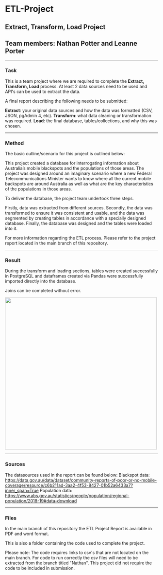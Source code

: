 # ETL-Project
## Extract, Transform, Load Project
## Team members: Nathan Potter and Leanne Porter

---
### Task

This is a team project where we are required to complete the __Extract, Transform, Load__ process.
At least 2 data sources need to be used and API's can be used to extract the data.

A final report describing the following needs to be submitted:

__Extract__: your original data sources and how the data was formatted (CSV, JSON, pgAdmin 4, etc).
__Transform__: what data cleaning or transformation was required.
__Load__: the final database, tables/collections, and why this was chosen.

---
### Method

The basic outline/scenario for this project is outlined below:

This project created a database for interrogating information about Australia’s mobile blackspots and the populations of those areas.
The project was designed around an imaginary scenario where a new Federal Telecommunications Minister wants to know where all the current mobile backspots are around Australia as well as what are the key characteristics of the populations in those areas.

To deliver the database, the project team undertook three steps.

Firstly, data was extracted from different sources. Secondly, the data was transformed to ensure it was consistent and usable, and the data was segmented by creating tables in accordance with a specially designed database. Finally, the database was designed and the tables were loaded into it.

For more information regarding the ETL process. Please refer to the project report located in the main branch of this repository.


---
### Result

During the transform and loading sections, tables were created successfully in PostgreSQL and dataframes created via Pandas were successfully imported directly into the database.

Joins can be completed without error.

<img src="https://user-images.githubusercontent.com/82348616/127962887-2907c683-2b95-46b3-99a0-cff7f4de3fb8.PNG" width="500">

---
### Sources

The datasources used in the report can be found below:
Blackspot data: https://data.gov.au/data/dataset/community-reports-of-poor-or-no-mobile-coverage/resource/c6b211ad-3aa2-4f53-8427-01b52a6433a7?inner_span=True
Population data: https://www.abs.gov.au/statistics/people/population/regional-population/2018-19#data-download

---
### Files
In the main branch of this repository the ETL Project Report is available in PDF and word format.

This is also a folder containing the code used to complete the project.

Please note: The code requires links to csv's that are not located on the main branch. For code to run correctly the csv files will need to be extracted from the branch titled "Nathan". This project did not require the code to be included in submission.


